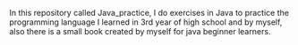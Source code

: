 In this repository called Java_practice, I do exercises in Java to practice the programming language I learned in 3rd year of high school and by myself, also there is a small book created by myself for java beginner learners.
